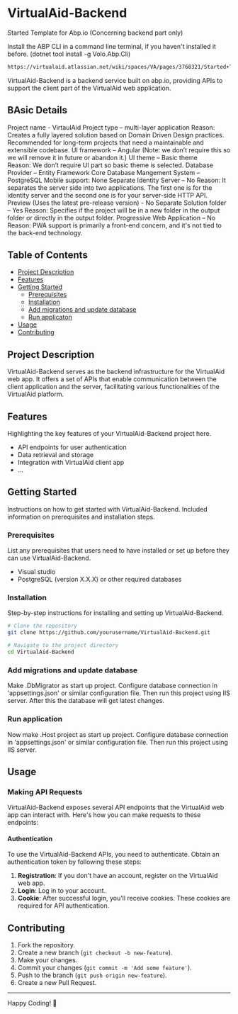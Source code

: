 # VirtualAid-Backend
Started Template for Abp.io (Concerning backend part only) 

Install the ABP CLI in a command line terminal, if you haven't installed it before. 
(dotnet tool install -g Volo.Abp.Cli)  
```bash
https://virtualaid.atlassian.net/wiki/spaces/VA/pages/3768321/Started+Template+for+Abp+backend 
```
VirtualAid-Backend is a backend service built on abp.io, providing APIs to support the client part of the VirtualAid web application.

## BAsic Details
Project name - VirtaulAid 
Project type – multi-layer application 
        Reason: Creates a fully layered solution based on Domain Driven Design practices. Recommended for long-term projects that need a maintainable and extensible codebase. 
UI framework – Angular (Note: we don’t require this so we will remove it in future or abandon it.) 
UI theme – Basic theme  
        Reason: We don’t require UI part so basic theme is selected. 
Database Provider – Entity Framework Core 
Database Mangement System – PostgreSQL 
Mobile support: None 
Separate Identity Server – No 
        Reason: It separates the server side into two applications. The first one is for the identity server and the second one is for your server-side HTTP API. 
Preview (Uses the latest pre-release version) - No 
Separate Solution folder – Yes 
        Reason: Specifies if the project will be in a new folder in the output folder or directly in the output folder. 
Progressive Web Application – No 
        Reason: PWA support is primarily a front-end concern, and it's not tied to the back-end technology. 

## Table of Contents

- [Project Description](#project-description)
- [Features](#features)
- [Getting Started](#getting-started)
  - [Prerequisites](#prerequisites)
  - [Installation](#installation)
  - [Add migrations and update database](#add-migrations-and-update-database)
  - [Run applicaton](#run-application)
- [Usage](#usage)
- [Contributing](#contributing)

## Project Description

VirtualAid-Backend serves as the backend infrastructure for the VirtualAid web app. It offers a set of APIs that enable communication between the client application and the server, facilitating various functionalities of the VirtualAid platform.

## Features

Highlighting the key features of your VirtualAid-Backend project here.

- API endpoints for user authentication
- Data retrieval and storage
- Integration with VirtualAid client app
- ...

## Getting Started

Instructions on how to get started with VirtualAid-Backend. Included information on prerequisites and installation steps.

### Prerequisites

List any prerequisites that users need to have installed or set up before they can use VirtualAid-Backend.

- Visual studio
- PostgreSQL (version X.X.X) or other required databases

### Installation

Step-by-step instructions for installing and setting up VirtualAid-Backend.

```bash
# Clone the repository
git clone https://github.com/yourusername/VirtualAid-Backend.git

# Navigate to the project directory
cd VirtualAid-Backend
```
### Add migrations and update database
Make .DbMigrator as start up project. Configure database connection in 'appsettings.json' or similar configuration file.
Then run this project using IIS server. After this the database will get latest changes.

### Run application
Now make .Host project as start up project. Configure database connection in 'appsettings.json' or similar configuration file.
Then run this project using IIS server.

## Usage

### Making API Requests

VirtualAid-Backend exposes several API endpoints that the VirtualAid web app can interact with. Here's how you can make requests to these endpoints:

#### Authentication

To use the VirtualAid-Backend APIs, you need to authenticate. Obtain an authentication token by following these steps:

1. **Registration**: If you don't have an account, register on the VirtualAid web app.
2. **Login**: Log in to your account.
3. **Cookie**: After successful login, you'll receive cookies. These cookies are required for API authentication.

## Contributing

1. Fork the repository.
2. Create a new branch (`git checkout -b new-feature`).
3. Make your changes.
4. Commit your changes (`git commit -m 'Add some feature'`).
5. Push to the branch (`git push origin new-feature`).
6. Create a new Pull Request.

---

Happy Coding! 🚀



